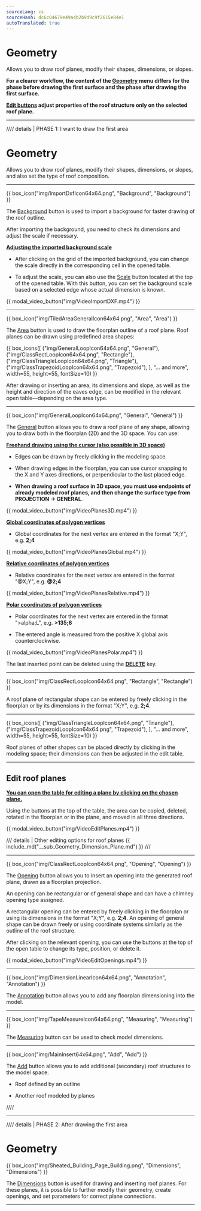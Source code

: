 ```yaml
---
sourceLang: cs
sourceHash: dc6c04679e49a4b2b9d9c9f2615e84e1
autoTranslated: true
---
```


<h1>Geometry</h1>
<p>
Allows you to draw roof planes, modify their shapes, dimensions, or slopes.
</p>

<p><b>For a clearer workflow, the content of the <u>Geometry</u> menu differs for the phase before drawing the first surface and the phase after drawing the first surface.</b></p>

<p>
<b><u>Edit buttons</u> adjust properties of the roof structure only on the selected roof plane.</b>
</p>

<hr class="main">

//// details | PHASE 1: I want to draw the first area

<h1>Geometry</h1>
<p>
Allows you to draw roof planes, modify their shapes, dimensions, or slopes, and also set the type of roof composition.
</p>

<hr class="main">
{{ box_icon("img/ImportDxfIcon64x64.png", "Background", "Background") }}

<p>The <u>Background</u> button is used to import a background for faster drawing of the roof outline.</p> 

<p>After importing the background, you need to check its dimensions and adjust the scale if necessary.</p>

<p><b><u>Adjusting the imported background scale</u></b></p>

<ul>
<p><li>
After clicking on the grid of the imported background, you can change the scale directly in the corresponding cell in the opened table. 
</li></p>

<p><li>
To adjust the scale, you can also use the <u>Scale</u> button located at the top of the opened table. With this button, you can set the background scale based on a selected edge whose actual dimension is known.
</li></p>
</ul>

{{ modal_video_button("img/VideoImportDXF.mp4") }}

<hr class="main">

{{ box_icon("img/TiledAreaGeneralIcon64x64.png", "Area", "Area") }}

<p>
The <u>Area</u> button is used to draw the floorplan outline of a roof plane. Roof planes can be drawn using predefined area shapes:
</p>

{{ box_icons([
  ("img/GeneralLoopIcon64x64.png", "General"),
  ("img/ClassRectLoopIcon64x64.png", "Rectangle"),
  ("img/ClassTriangleLoopIcon64x64.png", "Triangle"),
  ("img/ClassTrapezoidLoopIcon64x64.png", "Trapezoid"),
], "... and more", width=55, height=55, fontSize=10) }}

<p>
After drawing or inserting an area, its dimensions and slope, as well as the height and direction of the eaves edge, can be modified in the relevant open table—depending on the area type.
</p>

<hr>

{{ box_icon("img/GeneralLoopIcon64x64.png", "General", "General") }}

  <p>The <u>General</u> button allows you to draw a roof plane of any shape, allowing you to draw both in the floorplan (2D) and the 3D space. You can use:</p>

  <p><b><u>Freehand drawing using the cursor (also possible in 3D space)</u></b></p>
  <ul>
    <li><p>Edges can be drawn by freely clicking in the modeling space.</p></li>
    <li><p>When drawing edges in the floorplan, you can use cursor snapping to the X and Y axes directions, or perpendicular to the last placed edge.</p></li>
    <li><p><b>When drawing a roof surface in 3D space, you must use endpoints of already modeled roof planes, and then change the surface type from PROJECTION -> GENERAL</b>.</p></li>
  </ul>

{{ modal_video_button("img/VideoPlanes3D.mp4") }}

  <p><b><u>Global coordinates of polygon vertices</u></b></p>
  <ul>
    <li><p>Global coordinates for the next vertex are entered in the format "X;Y", e.g. <b>2;4</b></p></li>
  </ul>

{{ modal_video_button("img/VideoPlanesGlobal.mp4") }}

  <p><b><u>Relative coordinates of polygon vertices</u></b></p>
  <ul>
    <li><p>Relative coordinates for the next vertex are entered in the format "@X;Y", e.g. <b>@2;4</b></p></li>
  </ul>

{{ modal_video_button("img/VideoPlanesRelative.mp4") }}

  <p><b><u>Polar coordinates of polygon vertices</u></b></p>
  <ul>
    <li><p>Polar coordinates for the next vertex are entered in the format "&gt;alpha;L", e.g. <b>&gt;135;6</b></p></li>
    <li><p>The entered angle is measured from the positive X global axis counterclockwise.</p></li>
  </ul>

{{ modal_video_button("img/VideoPlanesPolar.mp4") }}

  <p>The last inserted point can be deleted using the <b><u>DELETE</u></b> key.</p>

<hr>

{{ box_icon("img/ClassRectLoopIcon64x64.png", "Rectangle", "Rectangle") }}

<p>
A roof plane of rectangular shape can be entered by freely clicking in the floorplan or by its dimensions in the format "X;Y", e.g. <b>2;4</b>.
</p>

<hr>

{{ box_icons([
  ("img/ClassTriangleLoopIcon64x64.png", "Triangle"),
  ("img/ClassTrapezoidLoopIcon64x64.png", "Trapezoid"),
], "... and more", width=55, height=55, fontSize=10) }}

<p>
Roof planes of other shapes can be placed directly by clicking in the modeling space; their dimensions can then be adjusted in the edit table.
</p>

<hr class="main">

<h2>Edit roof planes</h2>

<p><b><u>You can open the table for editing a plane by clicking on the chosen plane.</u></b></p>

<p>
Using the buttons at the top of the table, the area can be copied, deleted, rotated in the floorplan or in the plane, and moved in all three directions.
</p>

{{ modal_video_button("img/VideoEditPlanes.mp4") }}

/// details | Other editing options for roof planes
{{ include_md("__sub_Geometry_Dimension_Plane.md") }}
///

<hr class="main">

{{ box_icon("img/ClassRectLoopIcon64x64.png", "Opening", "Opening") }}

<p>
The <u>Opening</u> button allows you to insert an opening into the generated roof plane, drawn as a floorplan projection.
</p>

<p>
An opening can be rectangular or of general shape and can have a chimney opening type assigned.
</p>

<p>
A rectangular opening can be entered by freely clicking in the floorplan or using its dimensions in the format "X;Y", e.g. <b>2;4</b>. An opening of general shape can be drawn freely or using coordinate systems similarly as the outline of the roof structure.
</p>

<p>
After clicking on the relevant opening, you can use the buttons at the top of the open table to change its type, position, or delete it.
</p>

{{ modal_video_button("img/VideoEditOpenings.mp4") }}

<hr class="main">

{{ box_icon("img/DimensionLinearIcon64x64.png", "Annotation", "Annotation") }}

<p>
The <u>Annotation</u> button allows you to add any floorplan dimensioning into the model.
</p>

<hr class="main">

{{ box_icon("img/TapeMeasureIcon64x64.png", "Measuring", "Measuring") }}

<p>
The <u>Measuring</u> button can be used to check model dimensions.
</p>

<hr class="main">

{{ box_icon("img/MainInsert64x64.png", "Add", "Add") }}

<p>
The <u>Add</u> button allows you to add additional (secondary) roof structures to the model space.
</p>

<ul>
  <li>
    <p>Roof defined by an outline</p>
  </li>
  <li>
    <p>Another roof modeled by planes</p>
  </li>
</ul>

////

<hr class="main">

//// details | PHASE 2: After drawing the first area
  
<h1>Geometry</h1>

{{ box_icon("img/Sheated_Building_Page_Building.png", "Dimensions", "Dimensions") }}

<p>
The <u>Dimensions</u> button is used for drawing and inserting roof planes. For these planes, it is possible to further modify their geometry, create openings, and set parameters for correct plane connections.
</p>
<p>

<hr class="main">

<!--{{ box_icon("img/RoofSketchIcon64x64.png", "Roof", "Roof") }}

The <u>Roof</u> button allows you to set the type of roof composition. The type of covering and dimensions of the secondary roof structure can be changed with the <u>Sheathing</u> button.

<hr class="main">

{{ box_icon("img/ImportObjIcon64x64.png", "Jelly", "Jelly") }}

<p>
Allows you to adjust dimensions and slopes of generated edges and planes, change the height and possibly the eccentricity of the roof.
</p>

<hr class="main">

{{ box_icon("img/PvgisIcon64x64.png", "Output", "Output") }}

<p>
Allows you to evaluate the potential solar radiation performance on individual roof surfaces.
</p>

<p>
...Functionality of the <u>Output</u> button is being prepared for a future program version...
</p>

<hr class="main">

{{ box_icon("img/DimensionLinearIcon64x64.png", "Annotation", "Annotation") }}

<p>
The <u>Annotation</u> button allows you to add any floorplan dimensioning into the model.
</p>

<hr class="main">

{{ box_icon("img/TapeMeasureIcon64x64.png", "Measuring", "Measuring") }}

<p>
The <u>Measuring</u> button can be used to check model dimensions.
</p>

////

<hr class="main">

<!-- product: HiStruct Roofs -->